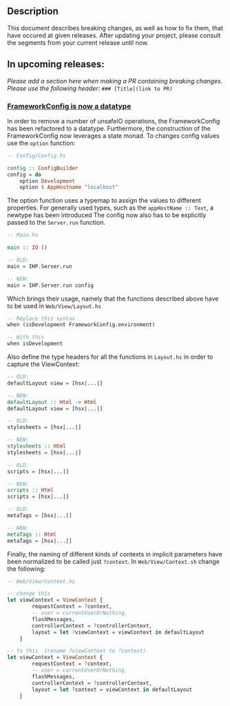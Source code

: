 ## Description
This document describes breaking changes, as well as how to fix them, that have occured at given releases.
After updating your project, please consult the segments from your current release until now.

## In upcoming releases:

*Please add a section here when making a PR containing breaking changes. Please use the following header:* `### [Title](link to PR)`

### [FrameworkConfig is now a datatype](https://github.com/digitallyinduced/ihp/pull/485)

In order to remove a number of unsafeIO operations, the FrameworkConfig has been refactored to a datatype. 
Furthermore, the construction of the FrameworkConfig now leverages a state monad. 
To changes config values use the `option` function:

```haskell
-- Config/Config.hs

config :: ConfigBuilder
config = do
    option Development
    option $ AppHostname "localhost"

```

The option function uses a typemap to assign the values to different properties.
For generally used types, such as the `appHostName :: Text`, a newtype has been introduced
The config now also has to be explicitly passed to the `Server.run` function.

```haskell
-- Main.hs

main :: IO ()

-- OLD:
main = IHP.Server.run

-- NEW:
main = IHP.Server.run config
```


Which brings their usage, namely that the functions described above have to be used in `Web/View/Layout.hs`

```haskell
-- Replace this syntax
when (isDevelopment FrameworkConfig.environment) 

-- With this
when isDevelopment 
```

Also define the type headers for all the functions in `Layout.hs` in order to capture the ViewContext:

```haskell
-- OLD:
defaultLayout view = [hsx|...|]

-- NEW:
defaultLayout :: Html -> Html
defaultLayout view = [hsx|...|]

-- OLD:
stylesheets = [hsx|...|]

-- NEW:
stylesheets :: Html
stylesheets = [hsx|...|]

-- OLD:
scripts = [hsx|...|]

-- NEW:
scripts :: Html
scripts = [hsx|...|]

-- OLD:
metaTags = [hsx|...|]

-- NEW:
metaTags :: Html
metaTags = [hsx|...|]
```

Finally, the naming of different kinds of contexts in implicit parameters have been normalized to be called just `?context`. In `Web/View/Context.sh` change the following:

```haskell
-- Web/View/Context.hs

-- change this
let viewContext = ViewContext {
        requestContext = ?context,
        -- user = currentUserOrNothing,
        flashMessages,
        controllerContext = ?controllerContext,
        layout = let ?viewContext = viewContext in defaultLayout
    }

-- to this  (rename ?viewContext to ?context)
let viewContext = ViewContext {
        requestContext = ?context,
        -- user = currentUserOrNothing,
        flashMessages,
        controllerContext = ?controllerContext,
        layout = let ?context = viewContext in defaultLayout
    }
```